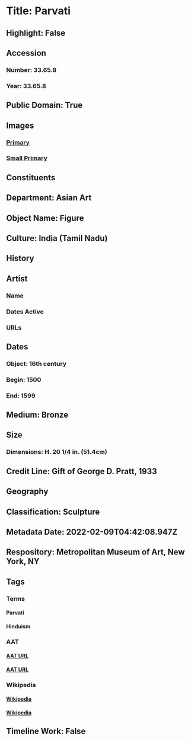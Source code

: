 # Title: Parvati
## Highlight: False
## Accession
### Number: 33.65.8
### Year: 33.65.8
## Public Domain: True
## Images
### [Primary](https://images.metmuseum.org/CRDImages/as/original/33_65_8.jpg)
### [Small Primary](https://images.metmuseum.org/CRDImages/as/web-large/33_65_8.jpg)
## Constituents
## Department: Asian Art
## Object Name: Figure
## Culture: India (Tamil Nadu)
## History
## Artist
### Name
### Dates Active
### URLs
## Dates
### Object: 16th century
### Begin: 1500
### End: 1599
## Medium: Bronze
## Size
### Dimensions: H. 20 1/4 in. (51.4cm)
## Credit Line: Gift of George D. Pratt, 1933
## Geography
## Classification: Sculpture
## Metadata Date: 2022-02-09T04:42:08.947Z
## Respository: Metropolitan Museum of Art, New York, NY
## Tags
### Terms
#### Parvati
#### Hinduism
### AAT
#### [AAT URL](http://vocab.getty.edu/page/ia/901001899)
#### [AAT URL](http://vocab.getty.edu/page/aat/300073727)
### Wikipedia
#### [Wikipedia]()
#### [Wikipedia]()
## Timeline Work: False
